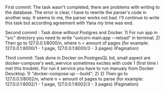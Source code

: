 First commit:
    The task wasn't completed, there are problems with writing to the database. The error is clear, I have to  rewrite the parser's code in another way. It seems to me, the parser works not bad. I'll continue to write this task but according agreement with Yana my time was end.

Second commit :
    Task done without Postgres and Docker. 
        1) For run app in "src" directory you need to write "uvicorn main:app --reload" in terminal;
        2) Then go to 127.0.0.1/8000/n, where n = amount of pages (for example: 127.0.0.1:8000/1 - 1 page, 127.0.0.1:8000/3 - 3 pages) (Pagination)

Third commit:
    Task done in Docker on PostrgesQL bd, small aspect are docker-compose's web_wervice sometimes excites with code 1 (first time i met this trouble). For run it service you have to run manualy from Docker Descktop.
        1) "docker-compose up --build";
        2) 2) Then go to 127.0.0.1/8002/n, where n = amount of pages to parse (for example: 127.0.0.1:8002/1 - 1 page, 127.0.0.1:8002/3 - 3 pages) (Pagination)
    